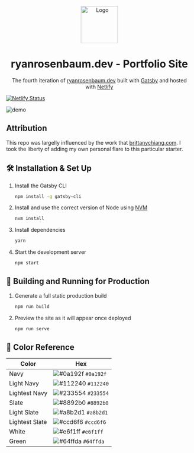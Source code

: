 <div align="center">
  <img alt="Logo" src="https://raw.githubusercontent.com/rrosenbaum4310/v4/main/src/images/logo.png" width="100" />
</div>
<h1 align="center">
  ryanrosenbaum.dev - Portfolio Site
</h1>
<p align="center">
  The fourth iteration of <a href="https://ryanrosenbaum.dev" target="_blank">ryanrosenbaum.dev</a> built with <a href="https://www.gatsbyjs.org/" target="_blank">Gatsby</a> and hosted with <a href="https://www.netlify.com/" target="_blank">Netlify</a>
</p>


[![Netlify Status](https://api.netlify.com/api/v1/badges/d81def6a-0daf-4306-9d6c-8a8088640c17/deploy-status)](https://app.netlify.com/sites/joyful-strudel-822a18/deploys)

![demo](https://raw.githubusercontent.com/bchiang7/v4/main/src/images/demo.png)

## Attribution

This repo was largelly influenced by the work that [brittanychiang.com](https://brittanychiang.com). I took the liberty of adding my own personal flare to this particular starter.

## 🛠 Installation & Set Up

1. Install the Gatsby CLI

   ```sh
   npm install -g gatsby-cli
   ```

2. Install and use the correct version of Node using [NVM](https://github.com/nvm-sh/nvm)

   ```sh
   nvm install
   ```

3. Install dependencies

   ```sh
   yarn
   ```

4. Start the development server

   ```sh
   npm start
   ```

## 🚀 Building and Running for Production

1. Generate a full static production build

   ```sh
   npm run build
   ```

1. Preview the site as it will appear once deployed

   ```sh
   npm run serve
   ```

## 🎨 Color Reference

| Color          | Hex                                                                |
| -------------- | ------------------------------------------------------------------ |
| Navy           | ![#0a192f](https://via.placeholder.com/10/0a192f?text=+) `#0a192f` |
| Light Navy     | ![#112240](https://via.placeholder.com/10/0a192f?text=+) `#112240` |
| Lightest Navy  | ![#233554](https://via.placeholder.com/10/303C55?text=+) `#233554` |
| Slate          | ![#8892b0](https://via.placeholder.com/10/8892b0?text=+) `#8892b0` |
| Light Slate    | ![#a8b2d1](https://via.placeholder.com/10/a8b2d1?text=+) `#a8b2d1` |
| Lightest Slate | ![#ccd6f6](https://via.placeholder.com/10/ccd6f6?text=+) `#ccd6f6` |
| White          | ![#e6f1ff](https://via.placeholder.com/10/e6f1ff?text=+) `#e6f1ff` |
| Green          | ![#64ffda](https://via.placeholder.com/10/64ffda?text=+) `#64ffda` |
